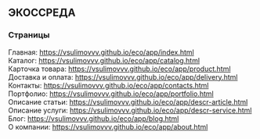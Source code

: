 ## ЭКОССРЕДА
### Страницы
Главная: https://vsulimovvv.github.io/eco/app/index.html  
Каталог: https://vsulimovvv.github.io/eco/app/catalog.html  
Карточка товара: https://vsulimovvv.github.io/eco/app/product.html  
Доставка и оплата: https://vsulimovvv.github.io/eco/app/delivery.html  
Контакты: https://vsulimovvv.github.io/eco/app/contacts.html   
Портфолио: https://vsulimovvv.github.io/eco/app/portfolio.html  
Описание статьи: https://vsulimovvv.github.io/eco/app/descr-article.html  
Описание услуги: https://vsulimovvv.github.io/eco/app/descr-service.html  
Блог: https://vsulimovvv.github.io/eco/app/blog.html  
О компании: https://vsulimovvv.github.io/eco/app/about.html  